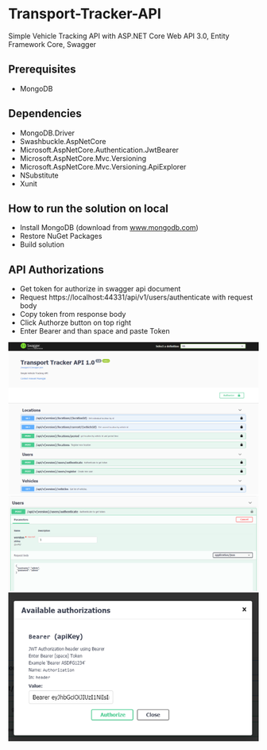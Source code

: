 # Transport-Tracker-API
Simple Vehicle Tracking API with ASP.NET Core Web API 3.0, Entity Framework Core, Swagger

## Prerequisites
* MongoDB

## Dependencies
* MongoDB.Driver
* Swashbuckle.AspNetCore
* Microsoft.AspNetCore.Authentication.JwtBearer
* Microsoft.AspNetCore.Mvc.Versioning
* Microsoft.AspNetCore.Mvc.Versioning.ApiExplorer
* NSubstitute
* Xunit

## How to run the solution on local
* Install MongoDB (download from www.mongodb.com)
* Restore NuGet Packages
* Build solution

## API Authorizations
* Get token for authorize in swagger api document
* Request https://localhost:44331/api/v1/users/authenticate with request body 
* Copy token from response body
* Click Authorze button on top right
* Enter Bearer and than space and paste Token

![](res/TransportTrackerApi.PNG)
![](res/Authenticate-1.PNG)
![](res/Authenticate-2.PNG)
